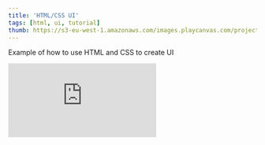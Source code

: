 ```yaml
---
title: 'HTML/CSS UI'
tags: [html, ui, tutorial]
thumb: https://s3-eu-west-1.amazonaws.com/images.playcanvas.com/projects/12/443090/3B31E1-image-75.jpg
---
```

Example of how to use HTML and CSS to create UI
<div className="iframe-container">
    <iframe loading="lazy" src="https://playcanv.as/p/B4W3iveA/" title="HTML/CSS UI" webkitallowfullscreen="true" mozallowfullscreen="true" allow="autoplay" allowfullscreen="true" allowvr="" scrolling="no" frameborder="0" />
</div>
